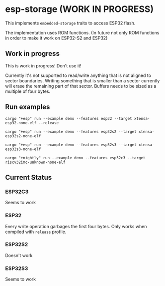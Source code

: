 # esp-storage (WORK IN PROGRESS)

This implements `embedded-storage` traits to access ESP32 flash.

The implementation uses ROM functions. 
(In future not only ROM functions in order to make it work on ESP32-S2 and ESP32)

## Work in progress

This is work in progress! Don't use it!

Currently it's not supported to read/write anything that is not aligned to sector boundaries.
Writing something that is smaller than a sector currently will erase the remaining part of that sector.
Buffers needs to be sized as a multiple of four bytes.

## Run examples

`cargo "+esp" run --example demo --features esp32 --target xtensa-esp32-none-elf --release`

`cargo "+esp" run --example demo --features esp32s2 --target xtensa-esp32s2-none-elf`

`cargo "+esp" run --example demo --features esp32s3 --target xtensa-esp32s3-none-elf`

`cargo "+nightly" run --example demo --features esp32c3 --target riscv32imc-unknown-none-elf`

## Current Status

### ESP32C3
Seems to work

### ESP32
Every write operation garbages the first four bytes. Only works when compiled with `release` profile.

### ESP32S2
Doesn't work

### ESP32S3
Seems to work
